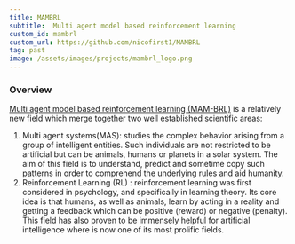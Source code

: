 ```yaml
---
title: MAMBRL
subtitle:  Multi agent model based reinforcement learning 
custom_id: mambrl
custom_url: https://github.com/nicofirst1/MAMBRL
tag: past
image: /assets/images/projects/mambrl_logo.png
---
```



### Overview

[Multi  agent  model  based  reinforcement  learning  (MAM-BRL)](https://github.com/nicofirst1/MAMBRL) is a relatively new field which merge together two well established scientific areas:

1. Multi agent systems(MAS):  studies  the  complex  behavior arising from a group of intelligent entities. Such individuals  are  not  restricted  to  be  artificial  but  can  be animals,  humans  or  planets  in  a  solar  system.  The  aim of this field is to understand, predict and sometime copy such  patterns  in  order  to  comprehend  the  underlying rules and aid humanity.
2. Reinforcement  Learning  (RL)  :  reinforcement  learning was  first  considered  in  psychology,  and  specifically  in learning  theory.  Its  core  idea  is  that  humans,  as  well as  animals,  learn  by  acting  in  a  reality  and  getting  a feedback  which  can  be  positive  (reward)  or  negative (penalty).  This  field  has  also  proven  to  be  immensely helpful for artificial intelligence where is now one of its most prolific fields.
